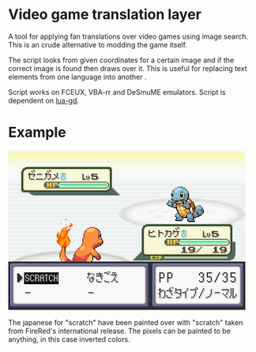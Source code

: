 # Video game translation layer
A tool for applying fan translations over video games using image search. This is an crude alternative to modding the game itself.

The script looks from given coordinates for a certain image and if the correct image is found then draws over it. This is useful for replacing text elements from one language into another .

Script works on FCEUX, VBA-rr and DeSmuME emulators. Script is dependent on [lua-gd](https://github.com/ittner/lua-gd).

# Example
![alt text](/example_pokemon.png "Scratch leads to victory!")

The japanese for "scratch" have been painted over with "scratch" taken from FireRed's international release. The pixels can be painted to be anything, in this case inverted colors.
